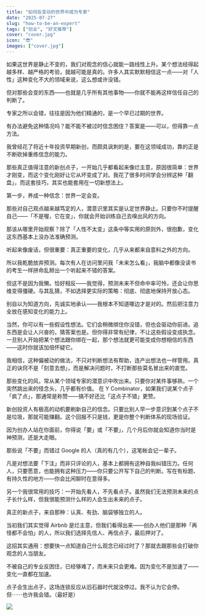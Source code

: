 ```yaml
---
title: "如何在变动的世界中成为专家"
date: "2025-07-27"
slug: "how-to-be-an-expert"
tags: ["创业", "好文推荐"]
cover: "cover.jpg"
icon: "😎"
images: ["cover.jpg"]
---
```

如果这世界是静止不变的，我们对观念的信心就能一路线性上升。某个想法经得起越多样、越严格的考验，就越可能是真的。许多人其实默默相信这一点——对「人性」这种变化不大的领域来说，这么想或许没错。



但对那些会变的东西——也就是几乎所有其他事物——你就不能再这样信任自己的判断了。



专家之所以会错，往往是因为他们精通的，是一个早已过期的世界。



有办法避免这种情况吗？能不能不被过时信念困住？答案是——可以，但得靠一点方法。



我曾经花了将近十年投资早期新创，而颇具讽刺的是，要在这领域成功，靠的正是不断砍掉重练信念的能力。



那些真正值得注意的新创点子，一开始几乎都看起来像烂主意，原因很简单：世界才刚变，而这个变化刚好让它从坏变成了对。我花了很多时间学会分辨这种「翻盘」，而这套技巧，其实也能套用在一切新想法上。



第一步，养成一种信念：世界一定会变。



那些对自己观点越来越笃定的人，潜意识里其实是认定世界静止。只要你不时提醒自己——「不是喔，它在变」，你就会开始训练自己去嗅出风的方向。



那该从哪里开始观察？除了「人性不太变」这条中等实用的原则外，很抱歉，变化这东西基本上没办法准确预测。



听起来像废话，但很重要：真正重要的变化，几乎从来都来自意料之外的方向。



所以我乾脆放弃预测。每次有人在访问里问我「未来怎么看」，我脑中都像没读书的考生一样拼命乱掰出一个听起来不错的答案。



但这不是因为我懒。恰好相反——我觉得，预测未来不但命中率可怜，还会让你思维变得僵硬。与其乱猜，不如选择更实际的策略：彻底、彻底地保持开放心态。



别自以为知道方向，先诚实地承认——我根本不知道哪边才是对的。然后把注意力全放在感知变化的能力上。



当然，你可以有一些假设性想法。它们会稍微绑住你没错，但也会驱动你前进。追东西是会让人兴奋的，猜答案也是。但你得非常有纪律，不让这些假设变成执念。
一旦别人开始把某个想法跟你绑在一起，那个想法就更可能变成你想相信的东西——这时你就该加倍怀疑它。



我相信，这种偏被动的做法，不只对判断想法有帮助，连产出想法也一样管用。真正的诀窍不是「刻意去想」，而是解决问题时，不打断那些莫名冒出来的直觉。



那些变化的风，常从某个领域专家的潜意识中吹出来。只要你对某件事够熟，一个突然跳出来的怪念头，几乎都有价值。
在 Y Combinator，如果我们说某个点子「疯了点」，那通常是称赞——搞不好还比「这点子不错」更赞。



新创投资人有极高的动机要刷新自己的信念。只要比别人早一步意识到某个点子不是垃圾，那就可能赚翻。这个回报不只是钱，更是你整个判断体系的现场验证。



因为创办人站在你面前，你得说「要」或「不要」，几个月后你就会知道你当时是神预测，还是大走眼。



那些说「不要」而错过 Google 的人（真的有几个），这笔帐会记一辈子。



凡是对想法要「下注」而非只评论的人，基本上都拥有这种自我纠错压力。任何人，只要愿意，也能拥有这种压力——你只要公开写下自己的判断。写在有标题、有持久性的地方——你会比闲聊时在意得多。



另一个我很常用的技巧：一开始先看人，不先看点子。虽然我们无法预测未来的点子长什么样，但我很能预测什么样的人会生出未来的点子。



真正的新点子，来自那种：认真、有劲、脑袋够独立的人。



当初我们其实觉得 Airbnb 是烂主意，但我们看得出来——创办人他们是那种「再怪都不会怕」的人，所以我们选择先信人、再信点子，最后押对了。



这招其实通用：想要快一点知道自己什么观念已经过时了？那就去跟那些会打破你观念的人当朋友。



不被自己的专业反困住，已经够难了，而未来只会更难。因为变化不是加速了——变化一直都在加速。



点子会生出点子，这场连锁反应从旧石器时代就没停过。我不认为它会停。
但⋯⋯也许我会错。（最好是）




![](https://prod-files-secure.s3.us-west-2.amazonaws.com/112d0858-5090-4d34-a606-b75eb8d65fd2/46476355-9cf3-4e99-9b7a-3531bc426380/1000202064.png?X-Amz-Algorithm=AWS4-HMAC-SHA256&X-Amz-Content-Sha256=UNSIGNED-PAYLOAD&X-Amz-Credential=ASIAZI2LB466SGHZSMMR%2F20250831%2Fus-west-2%2Fs3%2Faws4_request&X-Amz-Date=20250831T111009Z&X-Amz-Expires=3600&X-Amz-Security-Token=IQoJb3JpZ2luX2VjEJL%2F%2F%2F%2F%2F%2F%2F%2F%2F%2FwEaCXVzLXdlc3QtMiJIMEYCIQCVaYMC15JqS7WAZJs89laXqejMCfHcK5SdHkYDRGKqKgIhAKCzfQJy9mJmEt3VVg2qWkBqYSbdN3E26dOZbwe1VDdKKogECOv%2F%2F%2F%2F%2F%2F%2F%2F%2F%2FwEQABoMNjM3NDIzMTgzODA1IgzwI9e6ZykFlRFD4%2Fcq3AOYAJ4Sws7NMLfgBcrNGiLiMyfXZgorCDtlyCBrQBqZHJU6lrXocPnlPLhu7O5bFtHphv5XihjkKz7DvfiCXgbR4Rm%2FknNZVD9iqWPEj%2FfDjHAR6N2R7uFAcyVYnwee%2B4EXWDN2ujs6oFadAQXFJpK0aqkoxG%2FxQFMBfOK4r3xxKnzL%2FATroK%2BsCcJ0Gbg3c7BJwbc%2F5%2BeCl1tgYStMAf4hrJt8qNVZTZsrE8Lp4203tjIehy48EBwLXOQTVsGu9yyF%2F%2FuCu%2BhcQb2lQxcHXeRe4%2BtpSDogsCUnZ6CIPNmsCIPf%2FOpuWhPYZur7zIt1e7MM8MpLmMOxtVG2xHtsSl9Q1VAwIkyyngb%2FVHDj2efbd%2BACF9NyoTApIMI528mXobDY6c%2FPZo9hClkP2AXLfdzbsU7d1z606gAKydYwztC5Jnz0xnXMOWU3B97eIULAh0%2BNd9RH4rGBPxnJaO7DKw4pjRGe20v7rN6L7ykexRiuCK6LQwGjrZvf0324SG1yXASzBjJoerYrl0jlKkkCCKUpFKtU5uNuMs5C85K72IlWL3oUbvWjydEyQVBLTO2u3y4f%2Fal5q2jOdnzX3L0R5VYea7wknINP2WW%2BAioyYBfkpt9yvJwjX2R%2BwIrd%2FzC1udDFBjqkAUHQJ3kkdK31ayl2s0hqZ3NuDQsu8449wZ0a%2FRPMiJ0NEkPobVvSGh5dFagbgW2idxjmsq4osNEeJoKW8SluiDwPh228kyBeS5zCcIrbtdccUf7RcXxxyjkEXE4telru%2BXSkTGBsGGXu4BOMUctADQErOv0Bf8Ppi4DhN4kDDaNGCMyWDRxBcCGpk5Uq8sk%2F5h%2FjB%2FENpJTdEtf7%2Fh6lNEMX85HI&X-Amz-Signature=5d008622942d85488f96572cb660d6ad55ad11b2ccb26329c5f515f5dbe61331&X-Amz-SignedHeaders=host&x-amz-checksum-mode=ENABLED&x-id=GetObject)

